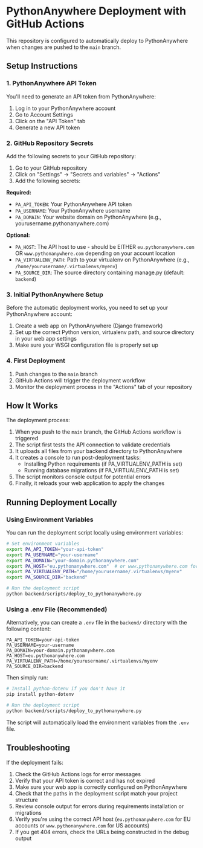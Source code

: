 # PythonAnywhere Deployment with GitHub Actions

This repository is configured to automatically deploy to PythonAnywhere when changes are pushed to the `main` branch.

## Setup Instructions

### 1. PythonAnywhere API Token

You'll need to generate an API token from PythonAnywhere:

1. Log in to your PythonAnywhere account
2. Go to Account Settings
3. Click on the "API Token" tab
4. Generate a new API token

### 2. GitHub Repository Secrets

Add the following secrets to your GitHub repository:

1. Go to your GitHub repository
2. Click on "Settings" → "Secrets and variables" → "Actions"
3. Add the following secrets:

**Required:**
- `PA_API_TOKEN`: Your PythonAnywhere API token
- `PA_USERNAME`: Your PythonAnywhere username
- `PA_DOMAIN`: Your website domain on PythonAnywhere (e.g., yourusername.pythonanywhere.com)

**Optional:**
- `PA_HOST`: The API host to use - should be EITHER `eu.pythonanywhere.com` OR `www.pythonanywhere.com` depending on your account location
- `PA_VIRTUALENV_PATH`: Path to your virtualenv on PythonAnywhere (e.g., `/home/yourusername/.virtualenvs/myenv`)
- `PA_SOURCE_DIR`: The source directory containing manage.py (default: `backend`)

### 3. Initial PythonAnywhere Setup

Before the automatic deployment works, you need to set up your PythonAnywhere account:

1. Create a web app on PythonAnywhere (Django framework)
2. Set up the correct Python version, virtualenv path, and source directory in your web app settings
3. Make sure your WSGI configuration file is properly set up

### 4. First Deployment

1. Push changes to the `main` branch
2. GitHub Actions will trigger the deployment workflow
3. Monitor the deployment process in the "Actions" tab of your repository

## How It Works

The deployment process:

1. When you push to the `main` branch, the GitHub Actions workflow is triggered
2. The script first tests the API connection to validate credentials
3. It uploads all files from your backend directory to PythonAnywhere
4. It creates a console to run post-deployment tasks:
   - Installing Python requirements (if PA_VIRTUALENV_PATH is set)
   - Running database migrations (if PA_VIRTUALENV_PATH is set)
5. The script monitors console output for potential errors
6. Finally, it reloads your web application to apply the changes

## Running Deployment Locally

### Using Environment Variables

You can run the deployment script locally using environment variables:

```bash
# Set environment variables
export PA_API_TOKEN="your-api-token"
export PA_USERNAME="your-username"
export PA_DOMAIN="your-domain.pythonanywhere.com"
export PA_HOST="eu.pythonanywhere.com"  # or www.pythonanywhere.com for US accounts
export PA_VIRTUALENV_PATH="/home/yourusername/.virtualenvs/myenv"
export PA_SOURCE_DIR="backend"

# Run the deployment script
python backend/scripts/deploy_to_pythonanywhere.py
```

### Using a .env File (Recommended)

Alternatively, you can create a `.env` file in the `backend/` directory with the following content:

```
PA_API_TOKEN=your-api-token
PA_USERNAME=your-username
PA_DOMAIN=your-domain.pythonanywhere.com
PA_HOST=eu.pythonanywhere.com
PA_VIRTUALENV_PATH=/home/yourusername/.virtualenvs/myenv
PA_SOURCE_DIR=backend
```

Then simply run:

```bash
# Install python-dotenv if you don't have it
pip install python-dotenv

# Run the deployment script
python backend/scripts/deploy_to_pythonanywhere.py
```

The script will automatically load the environment variables from the `.env` file.

## Troubleshooting

If the deployment fails:

1. Check the GitHub Actions logs for error messages
2. Verify that your API token is correct and has not expired
3. Make sure your web app is correctly configured on PythonAnywhere
4. Check that the paths in the deployment script match your project structure
5. Review console output for errors during requirements installation or migrations
6. Verify you're using the correct API host (`eu.pythonanywhere.com` for EU accounts or `www.pythonanywhere.com` for US accounts)
7. If you get 404 errors, check the URLs being constructed in the debug output
